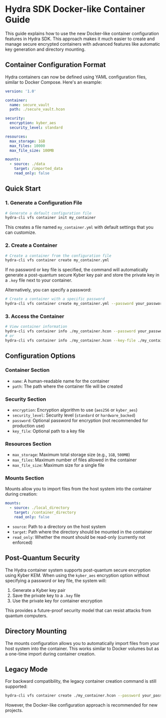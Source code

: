 # Hydra SDK Docker-like Container Guide

This guide explains how to use the new Docker-like container configuration features in Hydra SDK. This approach makes it much easier to create and manage secure encrypted containers with advanced features like automatic key generation and directory mounting.

## Container Configuration Format

Hydra containers can now be defined using YAML configuration files, similar to Docker Compose. Here's an example:

```yaml
version: '1.0'

container:
  name: secure_vault
  path: ./secure_vault.hcon

security:
  encryption: kyber_aes
  security_level: standard

resources:
  max_storage: 1GB
  max_files: 10000
  max_file_size: 100MB

mounts:
  - source: ./data
    target: /imported_data
    read_only: false
```

## Quick Start

### 1. Generate a Configuration File

```bash
# Generate a default configuration file
hydra-cli vfs container init my_container
```

This creates a file named `my_container.yml` with default settings that you can customize.

### 2. Create a Container

```bash
# Create a container from the configuration file
hydra-cli vfs container create my_container.yml
```

If no password or key file is specified, the command will automatically generate a post-quantum secure Kyber key pair and store the private key in a `.key` file next to your container.

Alternatively, you can specify a password:

```bash
# Create a container with a specific password
hydra-cli vfs container create my_container.yml --password your_password_here
```

### 3. Access the Container

```bash
# View container information
hydra-cli vfs container info ./my_container.hcon --password your_password_here
# or
hydra-cli vfs container info ./my_container.hcon --key-file ./my_container.key
```

## Configuration Options

### Container Section

- `name`: A human-readable name for the container
- `path`: The path where the container file will be created

### Security Section

- `encryption`: Encryption algorithm to use (`aes256` or `kyber_aes`)
- `security_level`: Security level (`standard` or `hardware_backed`)
- `password`: Optional password for encryption (not recommended for production use)
- `key_file`: Optional path to a key file

### Resources Section

- `max_storage`: Maximum total storage size (e.g., `1GB`, `500MB`)
- `max_files`: Maximum number of files allowed in the container
- `max_file_size`: Maximum size for a single file

### Mounts Section

Mounts allow you to import files from the host system into the container during creation:

```yaml
mounts:
  - source: ./local_directory
    target: /container_directory
    read_only: false
```

- `source`: Path to a directory on the host system
- `target`: Path where the directory should be mounted in the container
- `read_only`: Whether the mount should be read-only (currently not enforced)

## Post-Quantum Security

The Hydra container system supports post-quantum secure encryption using Kyber KEM. When using the `kyber_aes` encryption option without specifying a password or key file, the system will:

1. Generate a Kyber key pair
2. Save the private key to a `.key` file
3. Use the private key for container encryption

This provides a future-proof security model that can resist attacks from quantum computers.

## Directory Mounting

The mounts configuration allows you to automatically import files from your host system into the container. This works similar to Docker volumes but as a one-time import during container creation.

## Legacy Mode

For backward compatibility, the legacy container creation command is still supported:

```bash
hydra-cli vfs container create ./my_container.hcon --password your_password_here
```

However, the Docker-like configuration approach is recommended for new projects.
